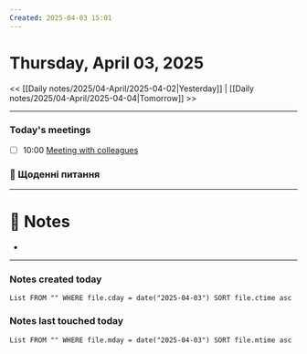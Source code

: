 ```yaml
---
Created: 2025-04-03 15:01
---
```


# Thursday, April 03, 2025

<< [[Daily notes/2025/04-April/2025-04-02|Yesterday]] | [[Daily notes/2025/04-April/2025-04-04|Tomorrow]] >>

---
### Today's meetings
- [ ] 10:00 [Meeting with colleagues](https://yourlink.com)
### 📅 Щоденні питання
---
# 📝 Notes
- 

---
### Notes created today
```dataview
List FROM "" WHERE file.cday = date("2025-04-03") SORT file.ctime asc
```

### Notes last touched today
```dataview
List FROM "" WHERE file.mday = date("2025-04-03") SORT file.mtime asc
```

